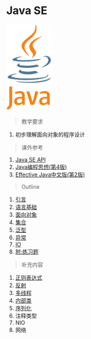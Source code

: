 # Java SE

<img src="../image/javase/Java_logo.svg" title="Java SE" width="120">

> 教学要求

1. 初步理解面向对象的程序设计

> 课外参考

1. [Java SE API](http://docs.oracle.com/javase/7/docs/api/)
2. [Java编程思想(第4版)](http://www.amazon.cn/Java%E7%BC%96%E7%A8%8B%E6%80%9D%E6%83%B3-%E5%9F%83%E5%8F%B2%E5%B0%94/dp/B0011F7WU4/ref=sr_1_1?ie=UTF8&qid=1449502095&sr=8-1&keywords=java)
3. [Effective Java中文版(第2版)](http://www.amazon.cn/Sun-%E5%85%AC%E5%8F%B8%E6%A0%B8%E5%BF%83%E6%8A%80%E6%9C%AF%E4%B8%9B%E4%B9%A6-Effective-Java%E4%B8%AD%E6%96%87%E7%89%88-Joshua-Bloch/dp/B001PTGR52/ref=sr_1_1?ie=UTF8&qid=1451488145&sr=8-1&keywords=effective+java)

> Outline

1. [引言](intro.md)
2. [语言基础](basic.md)
3. [面向对象](oop.md)
4. [集合](collection.md)
5. [泛型](generics.md)
6. [异常](exception.md)
7. [IO](io.md)
8. [附:练习题](exercise.md)

> 补充内容

  1. [正则表达式](regex.md)
  2. [反射](reflect.md)
  3. [多线程](multithreading.md)
  4. [内部类](inner_class.md)
  5. [序列化](serializable.md)
  6. 注释类型
  7. NIO
  8. 网络
